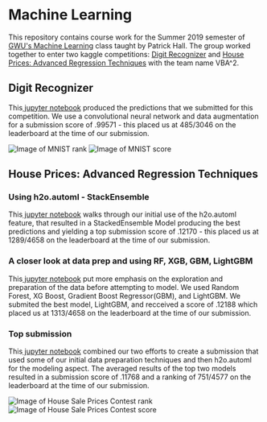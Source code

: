 # Machine Learning

This repository contains course work for the Summer 2019 semester of <a href= "https://github.com/jphall663/GWU_data_mining" rel="nofollow">GWU's Machine Learning</a> class taught by Patrick Hall. The group worked together to enter two kaggle competitions: <a href="https://www.kaggle.com/c/digit-recognizer" rel="nofollow">Digit Recognizer</a> and <a href="https://www.kaggle.com/c/house-prices-advanced-regression-techniques" rel="nofollow">House Prices: Advanced Regression Techniques</a> with the team name VBA^2.

## Digit Recognizer

This<a href= "https://github.com/britcbish/dsnc6290-coursework/blob/master/MNIST.ipynb" rel = "nofollow"> jupyter notebook</a> produced the predictions that we submitted for this competition. We use a convolutional neural network and data augmentation for a submission score of .99571 - this placed us at 485/3046 on the leaderboard at the time of our submission.

![Image of MNIST rank](https://github.com/britcbish/dsnc6290-coursework/blob/master/MNISTrank.jpg)
![Image of MNIST score](https://github.com/britcbish/dsnc6290-coursework/blob/master/MNISTscore.jpg)

## House Prices: Advanced Regression Techniques

### Using h2o.automl - StackEnsemble
This<a href= "https://github.com/britcbish/dsnc6290-coursework/blob/master/House Sale Prices - H2OAUTOMIL.ipynb" rel = "nofollow"> jupyter notebook</a> walks through our initial use of the h2o.automl feature, that resulted in a StackedEnsemble Model producing the best predictions and yielding a top submission score of .12170 - this placed us at 1289/4658 on the leaderboard at the time of our submission.

### A closer look at data prep and using RF, XGB, GBM, LightGBM
This<a href= "https://github.com/britcbish/dsnc6290-coursework/blob/master/House%20Prices.ipynb" rel = "nofollow"> jupyter notebook</a> put more emphasis on the exploration and preparation of the data before attempting to model. We used Random Forest, XG Boost, Gradient Boost Regressor(GBM), and LightGBM. We submited the best model, LightGBM, and recceived a score of .12188 which placed us at 1313/4658 on the leaderboard at the time of our submission.

### Top submission
This<a href= "https://github.com/britcbish/dsnc6290-coursework/blob/master/HPART.ipynb" rel = "nofollow"> jupyter notebook</a> combined our two efforts to create a submission that used some of our initial data preparation techniques and then h2o.automl for the modeling aspect. The averaged results of the top two models resulted in a submission score of .11768 and a ranking of 751/4577 on the leaderboard at the time of our submission.

![Image of House Sale Prices Contest rank](https://github.com/britcbish/dsnc6290-coursework/blob/master/HPARTrank.PNG)
![Image of House Sale Prices Contest score](https://github.com/britcbish/dsnc6290-coursework/blob/master/HPARTscore.PNG)

